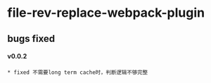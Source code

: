 # file-rev-replace-webpack-plugin
## bugs fixed
#### v0.0.2
    * fixed 不需要long term cache时，判断逻辑不够完整
